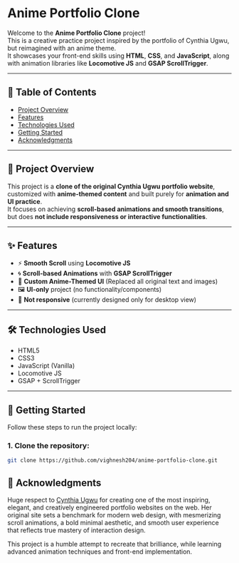# Anime Portfolio Clone 

Welcome to the **Anime Portfolio Clone** project!  
This is a creative practice project inspired by the portfolio of Cynthia Ugwu, but reimagined with an anime theme.  
It showcases your front-end skills using **HTML**, **CSS**, and **JavaScript**, along with animation libraries like **Locomotive JS** and **GSAP ScrollTrigger**.

---

## 📑 Table of Contents

- [Project Overview](#-project-overview)
- [Features](#-features)
- [Technologies Used](#-technologies-used)
- [Getting Started](#-getting-started)
- [Acknowledgments](#-acknowledgments)


---

## 🎯 Project Overview

This project is a **clone of the original Cynthia Ugwu portfolio website**, customized with **anime-themed content** and built purely for **animation and UI practice**.  
It focuses on achieving **scroll-based animations and smooth transitions**, but does **not include responsiveness or interactive functionalities**.

---

## ✨ Features

- ⚡ **Smooth Scroll** using **Locomotive JS**
- 🌀 **Scroll-based Animations** with **GSAP ScrollTrigger**
- 🎨 **Custom Anime-Themed UI** (Replaced all original text and images)
- 🖼️ **UI-only** project (no functionality/components)
- 🚫 **Not responsive** (currently designed only for desktop view)

---

## 🛠 Technologies Used

- HTML5
- CSS3
- JavaScript (Vanilla)
- Locomotive JS
- GSAP + ScrollTrigger

---

## 🚀 Getting Started

Follow these steps to run the project locally:

### 1. Clone the repository:
```bash
git clone https://github.com/vighnesh204/anime-portfolio-clone.git

```

## 🙌 Acknowledgments

Huge respect to [Cynthia Ugwu](https://cynthiaugwu.com/) for creating one of the most inspiring, elegant, and creatively engineered portfolio websites on the web.
Her original site sets a benchmark for modern web design, with mesmerizing scroll animations, a bold minimal aesthetic, and smooth user experience that reflects true mastery of interaction design.

This project is a humble attempt to recreate that brilliance, while learning advanced animation techniques and front-end implementation.
